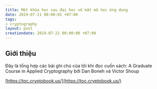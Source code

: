 ```yaml
---
title: Một khóa học sau đại học về mật mã học ứng dụng
date: 2019-07-21 00:00:01 +07:00
tags:
- cryptography
layout: post
creationdate: 2019-07-21 00:00:00 +07:00
---
```


## Giới thiệu

Đây là tổng hợp các bài ghi chú của tôi khi đọc cuốn sách:
A Graduate Course in Applied Cryptography bởi Dan Boneh và Victor Shoup

[https://toc.cryptobook.us/](https://toc.cryptobook.us/)